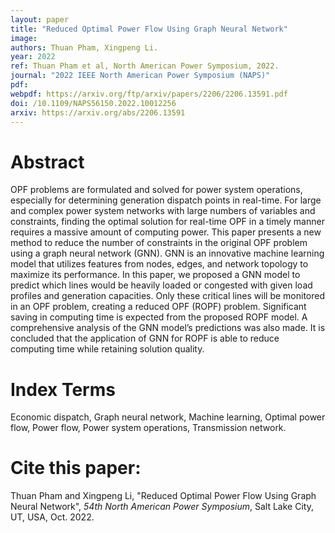 ```yaml
---
layout: paper
title: "Reduced Optimal Power Flow Using Graph Neural Network"
image: 
authors: Thuan Pham, Xingpeng Li.
year: 2022
ref: Thuan Pham et al, North American Power Symposium, 2022.
journal: "2022 IEEE North American Power Symposium (NAPS)"
pdf: 
webpdf: https://arxiv.org/ftp/arxiv/papers/2206/2206.13591.pdf
doi: /10.1109/NAPS56150.2022.10012256
arxiv: https://arxiv.org/abs/2206.13591
---
```


# Abstract
OPF problems are formulated and solved for power system operations, especially for determining generation dispatch points in real-time. For large and complex power system networks with large numbers of variables and constraints, finding the optimal solution for real-time OPF in a timely manner requires a massive amount of computing power. This paper presents a new method to reduce the number of constraints in the original OPF problem using a graph neural network (GNN). GNN is an innovative machine learning model that utilizes features from nodes, edges, and network topology to maximize its performance. In this paper, we proposed a GNN model to predict which lines would be heavily loaded or congested with given load profiles and generation capacities. Only these critical lines will be monitored in an OPF problem, creating a reduced OPF (ROPF) problem. Significant saving in computing time is expected from the proposed ROPF model. A comprehensive analysis of the GNN model’s predictions was also made. It is concluded that the application of GNN for ROPF is able to reduce computing time while retaining solution quality.

# Index Terms
Economic dispatch, Graph neural network, Machine learning, Optimal power flow, Power flow, Power system operations, Transmission network.

# Cite this paper:
Thuan Pham and Xingpeng Li, "Reduced Optimal Power Flow Using Graph Neural Network", *54th North American Power Symposium*, Salt Lake City, UT, USA, Oct. 2022.
